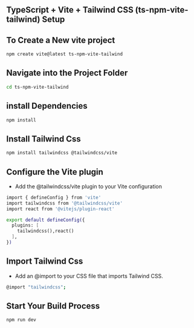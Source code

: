 ## TypeScript + Vite + Tailwind CSS (ts-npm-vite-tailwind) Setup

## To Create a New vite project
```sh
npm create vite@latest ts-npm-vite-tailwind 
```
## Navigate into the Project Folder
```sh
cd ts-npm-vite-tailwind
```

## install Dependencies
```sh
npm install
```

## Install Tailwind Css
```sh
npm install tailwindcss @tailwindcss/vite
```

## Configure the Vite plugin
- Add the @tailwindcss/vite plugin to your Vite configuration

```sh
import { defineConfig } from 'vite'
import tailwindcss from '@tailwindcss/vite'
import react from '@vitejs/plugin-react'

export default defineConfig({
  plugins: [
    tailwindcss(),react()
  ],
})
```

## Import Tailwind Css
- Add an @import to your CSS file that imports Tailwind CSS.
```sh
@import "tailwindcss";
```

## Start Your Build Process
```sh
npm run dev
```


